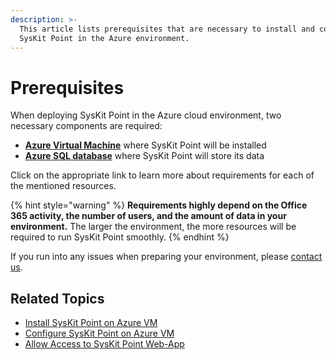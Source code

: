 ```yaml
---
description: >-
  This article lists prerequisites that are necessary to install and configure
  SysKit Point in the Azure environment.
---
```


# Prerequisites

When deploying SysKit Point in the Azure cloud environment, two necessary components are required:

* [**Azure Virtual Machine**](create-azure-vm.md) where SysKit Point will be installed
* [**Azure SQL database**](create-azure-sql-database.md) where SysKit Point will store its data 

Click on the appropriate link to learn more about requirements for each of the mentioned resources.

{% hint style="warning" %}
**Requirements highly depend on the Office 365 activity, the number of users, and the amount of data in your environment.** The larger the environment, the more resources will be required to run SysKit Point smoothly.
{% endhint %}

If you run into any issues when preparing your environment, please [contact us](https://www.syskit.com/contact-us/).

## Related Topics

* [Install SysKit Point on Azure VM](../install-syskit-point-on-azure-vm.md) 
* [Configure SysKit Point on Azure VM](../configure-syskit-point-on-azure-vm.md)
* [Allow Access to SysKit Point Web-App](../allow-access-to-syskit-point-web-app.md)

